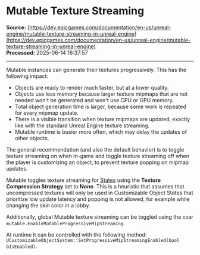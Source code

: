 # Mutable Texture Streaming

**Source:** [https://dev.epicgames.com/documentation/en-us/unreal-engine/mutable-texture-streaming-in-unreal-engine](https://dev.epicgames.com/documentation/en-us/unreal-engine/mutable-texture-streaming-in-unreal-engine)  
**Processed:** 2025-06-14 16:37:57

---

Mutable instances can generate their textures progressively. This has the following impact:

-   Objects are ready to render much faster, but at a lower quality.
-   Objects use less memory because larger texture mipmaps that are not needed won't be generated and won't use CPU or GPU memory.
-   Total object generation time is larger, because some work is repeated for every mipmap update.
-   There is a visible transition when texture mipmaps are updated, exactly like with the standard Unreal Engine texture streaming.
-   Mutable runtime is busier more often, which may delay the updates of other objects.

The general recommendation (and also the default behavior) is to toggle texture streaming on when in-game and toggle texture streaming off when the player is customizing an object, to prevent texture popping on mipmap updates.

Mutable toggles texture streaming for [States](/documentation/en-us/unreal-engine/using-customizable-states-in-mutable-with-unreal-engine) using the **Texture Compression Strategy** set to **None**. This is a heuristic that assumes that uncompressed textures will only be used in Customizable Object States that prioritize low update latency and popping is not allowed, for example while changing the skin color in a lobby.

Additionally, global Mutable texture streaming can be toggled using the cvar `mutable.EnableMutableProgressiveMipStreaming`.

At runtime it can be controlled with the following method: `UCustomizableObjectSystem::SetProgressiveMipStreamingEnabled(bool bIsEnabled)`.